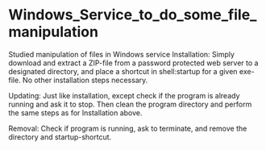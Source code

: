 # Windows_Service_to_do_some_file_manipulation
Studied manipulation of files in Windows service
Installation: Simply download and extract a ZIP-file from a password protected web server to a designated directory, and place a shortcut in shell:startup for a given exe-file. No other installation steps necessary. 

 

Updating: Just like installation, except check if the program is already running and ask it to stop. Then clean the program directory and perform the same steps as for Installation above.  

 

Removal: Check if program is running, ask to terminate, and remove the directory and startup-shortcut. 
